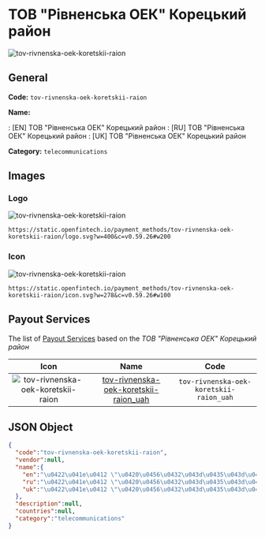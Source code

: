 
# ТОВ "Рівненська ОЕК" Корецький район 
![tov-rivnenska-oek-koretskii-raion](https://static.openfintech.io/payment_methods/tov-rivnenska-oek-koretskii-raion/logo.svg?w=400&c=v0.59.26#w200)  

## General 
**Code:** `tov-rivnenska-oek-koretskii-raion` 
 
**Name:** 
 
:	[EN] ТОВ "Рівненська ОЕК" Корецький район 
:	[RU] ТОВ "Рівненська ОЕК" Корецький район 
:	[UK] ТОВ "Рівненська ОЕК" Корецький район 
 
**Category:** `telecommunications` 
 

## Images 

### Logo 
![tov-rivnenska-oek-koretskii-raion](https://static.openfintech.io/payment_methods/tov-rivnenska-oek-koretskii-raion/logo.svg?w=400&c=v0.59.26#w200)  

```
https://static.openfintech.io/payment_methods/tov-rivnenska-oek-koretskii-raion/logo.svg?w=400&c=v0.59.26#w200
```  

### Icon 
![tov-rivnenska-oek-koretskii-raion](https://static.openfintech.io/payment_methods/tov-rivnenska-oek-koretskii-raion/icon.svg?w=278&c=v0.59.26#w100)  

```
https://static.openfintech.io/payment_methods/tov-rivnenska-oek-koretskii-raion/icon.svg?w=278&c=v0.59.26#w100
```  

## Payout Services 
 
The list of [Payout Services](/payout-services/) based on the _ТОВ "Рівненська ОЕК" Корецький район_ 

|Icon|Name|Code| 
|:---:|:---:|:---:| 
|![tov-rivnenska-oek-koretskii-raion](https://static.openfintech.io/payout_methods/tov-rivnenska-oek-koretskii-raion/icon.svg?w=278&c=v0.59.26#w40) |[tov-rivnenska-oek-koretskii-raion_uah](/payout-services/tov-rivnenska-oek-koretskii-raion_uah/)|`tov-rivnenska-oek-koretskii-raion_uah`| 
 

## JSON Object 

```json
{
  "code":"tov-rivnenska-oek-koretskii-raion",
  "vendor":null,
  "name":{
    "en":"\u0422\u041e\u0412 \"\u0420\u0456\u0432\u043d\u0435\u043d\u0441\u044c\u043a\u0430 \u041e\u0415\u041a\" \u041a\u043e\u0440\u0435\u0446\u044c\u043a\u0438\u0439 \u0440\u0430\u0439\u043e\u043d",
    "ru":"\u0422\u041e\u0412 \"\u0420\u0456\u0432\u043d\u0435\u043d\u0441\u044c\u043a\u0430 \u041e\u0415\u041a\" \u041a\u043e\u0440\u0435\u0446\u044c\u043a\u0438\u0439 \u0440\u0430\u0439\u043e\u043d",
    "uk":"\u0422\u041e\u0412 \"\u0420\u0456\u0432\u043d\u0435\u043d\u0441\u044c\u043a\u0430 \u041e\u0415\u041a\" \u041a\u043e\u0440\u0435\u0446\u044c\u043a\u0438\u0439 \u0440\u0430\u0439\u043e\u043d"
  },
  "description":null,
  "countries":null,
  "category":"telecommunications"
}
```  
